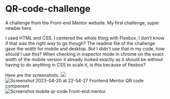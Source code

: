 # QR-code-challenge
A challenge from the Front-end Mentor website. My first challenge, super newbie here.

I used HTML and CSS. 
I centered the whole thing with Flexbox, I don't know if that was the right way to go though?
The readme file of the challenge gave the width for mobile and desktop. 
But I didn't use that in my code, how should I use this? 
When checking in inspector mode in chrome on the exact width of the mobile version it already looked exactly as it should be without having to do anything in CSS to scale it, is this because of flexbox?

Here are the screenshots.
![](./screenshot.jpg)![Screenshot 2023-04-20 at 22-54-27 Frontend Mentor QR code component](https://user-images.githubusercontent.com/114673875/233488311-dfc34e14-04a1-49a4-ad58-d68f4200b625.png)
![Screenshot mobile qr-code Front-end mentor](https://user-images.githubusercontent.com/114673875/233488358-54a31f69-9705-4891-9e4c-334eeadcb6c3.PNG)


